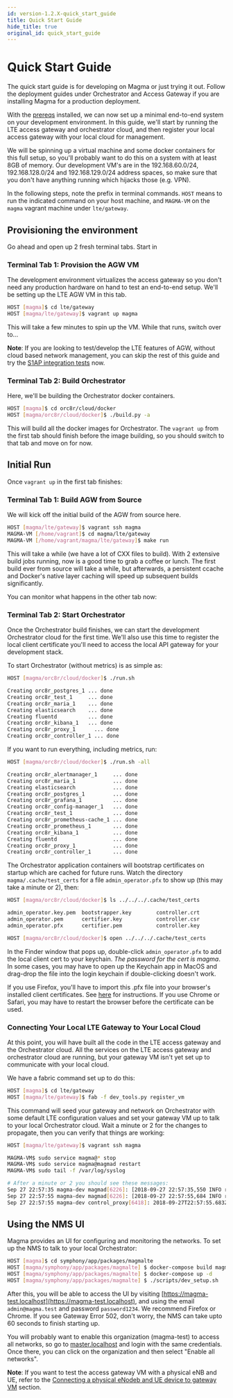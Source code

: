 ```yaml
---
id: version-1.2.X-quick_start_guide
title: Quick Start Guide
hide_title: true
original_id: quick_start_guide
---
```

# Quick Start Guide

The quick start guide is for developing on Magma or just trying it out. Follow
the deployment guides under Orchestrator and Access Gateway if you are
installing Magma for a production deployment.

With the [prereqs](prerequisites.md) installed, we can now set up a minimal
end-to-end system on your development environment. In this guide, we'll start
by running the LTE access gateway and orchestrator cloud, and then
register your local access gateway with your local cloud for management.

We will be spinning up a virtual machine and some docker containers for this
full setup, so you'll probably want to do this on a system with at least 8GB
of memory. Our development VM's are in the 192.168.60.0/24, 192.168.128.0/24 and
192.168.129.0/24 address spaces, so make sure that you don't have anything
running which hijacks those (e.g. VPN).

In the following steps, note the prefix in terminal commands. `HOST` means to
run the indicated command on your host machine, and `MAGMA-VM` on the `magma`
vagrant machine under `lte/gateway`.

## Provisioning the environment

Go ahead and open up 2 fresh terminal tabs. Start in

### Terminal Tab 1: Provision the AGW VM

The development environment virtualizes the access gateway so you don't need
any production hardware on hand to test an end-to-end setup.
We'll be setting up the LTE AGW VM in this tab.

```bash
HOST [magma]$ cd lte/gateway
HOST [magma/lte/gateway]$ vagrant up magma
```

This will take a few minutes to spin up the VM. While that runs, switch over
to...

**Note**: If you are looking to test/develop the LTE features of AGW, without
cloud based network management, you can skip the rest of this guide and try the
[S1AP integration tests](../lte/s1ap_tests.md) now.

### Terminal Tab 2: Build Orchestrator

Here, we'll be building the Orchestrator docker containers.

```bash
HOST [magma]$ cd orc8r/cloud/docker
HOST [magma/orc8r/cloud/docker]$ ./build.py -a
```

This will build all the docker images for Orchestrator. The `vagrant up` from
the first tab should finish before the image building, so you should switch
to that tab and move on for now.

## Initial Run

Once `vagrant up` in the first tab finishes:

### Terminal Tab 1: Build AGW from Source

We will kick off the initial build of the AGW from source here.

```bash
HOST [magma/lte/gateway]$ vagrant ssh magma
MAGMA-VM [/home/vagrant]$ cd magma/lte/gateway
MAGMA-VM [/home/vagrant/magma/lte/gateway]$ make run
```

This will take a while (we have a lot of CXX files to build). With 2 extensive
build jobs running, now is a good time to grab a coffee or lunch. The first
build ever from source will take a while, but afterwards, a persistent ccache
and Docker's native layer caching will speed up subsequent builds
significantly.

You can monitor what happens in the other tab now:

### Terminal Tab 2: Start Orchestrator

Once the Orchestrator build finishes, we can start the development Orchestrator
cloud for the first time. We'll also use this time to register the local
client certificate you'll need to access the local API gateway for your
development stack.

To start Orchestrator (without metrics) is as simple as:

```bash
HOST [magma/orc8r/cloud/docker]$ ./run.sh

Creating orc8r_postgres_1 ... done
Creating orc8r_test_1     ... done
Creating orc8r_maria_1    ... done
Creating elasticsearch    ... done
Creating fluentd          ... done
Creating orc8r_kibana_1   ... done
Creating orc8r_proxy_1      ... done
Creating orc8r_controller_1 ... done
```

If you want to run everything, including metrics, run:

```bash
HOST [magma/orc8r/cloud/docker]$ ./run.sh -all

Creating orc8r_alertmanager_1     ... done
Creating orc8r_maria_1            ... done
Creating elasticsearch            ... done
Creating orc8r_postgres_1         ... done
Creating orc8r_grafana_1          ... done
Creating orc8r_config-manager_1   ... done
Creating orc8r_test_1             ... done
Creating orc8r_prometheus-cache_1 ... done
Creating orc8r_prometheus_1       ... done
Creating orc8r_kibana_1           ... done
Creating fluentd                  ... done
Creating orc8r_proxy_1            ... done
Creating orc8r_controller_1       ... done
```

The Orchestrator application containers will bootstrap certificates on startup
which are cached for future runs. Watch the directory `magma/.cache/test_certs`
for a file `admin_operator.pfx` to show up (this may take a minute or 2), then:

```bash
HOST [magma/orc8r/cloud/docker]$ ls ../../../.cache/test_certs

admin_operator.key.pem  bootstrapper.key        controller.crt          rootCA.key
admin_operator.pem      certifier.key           controller.csr          rootCA.pem
admin_operator.pfx      certifier.pem           controller.key          rootCA.srl

HOST [magma/orc8r/cloud/docker]$ open ../../../.cache/test_certs
```

In the Finder window that pops up, double-click `admin_operator.pfx` to add the
local client cert to your keychain. *The password for the cert is magma*.
In some cases, you may have to open up the Keychain app in MacOS and drag-drop
the file into the login keychain if double-clicking doesn't work.

If you use Firefox, you'll have to import this .pfx file into your browser's
installed client certificates. See [here](https://support.globalsign.com/customer/en/portal/articles/1211486-install-client-digital-certificate---firefox-for-windows)
for instructions. If you use Chrome or Safari, you may have to restart the
browser before the certificate can be used.

### Connecting Your Local LTE Gateway to Your Local Cloud

At this point, you will have built all the code in the LTE access gateway and
the Orchestrator cloud. All the services on the LTE access gateway and
orchestrator cloud are running, but your gateway VM isn't yet set up to
communicate with your local cloud.

We have a fabric command set up to do this:

```bash
HOST [magma]$ cd lte/gateway
HOST [magma/lte/gateway]$ fab -f dev_tools.py register_vm
```

This command will seed your gateway and network on Orchestrator with some
default LTE configuration values and set your gateway VM up to talk to your
local Orchestrator cloud. Wait a minute or 2 for the changes to propagate,
then you can verify that things are working:

```bash
HOST [magma/lte/gateway]$ vagrant ssh magma

MAGMA-VM$ sudo service magma@* stop
MAGMA-VM$ sudo service magma@magmad restart
MAGMA-VM$ sudo tail -f /var/log/syslog

# After a minute or 2 you should see these messages:
Sep 27 22:57:35 magma-dev magmad[6226]: [2018-09-27 22:57:35,550 INFO root] Checkin Successful!
Sep 27 22:57:55 magma-dev magmad[6226]: [2018-09-27 22:57:55,684 INFO root] Processing config update g1
Sep 27 22:57:55 magma-dev control_proxy[6418]: 2018-09-27T22:57:55.683Z [127.0.0.1 -> streamer-controller.magma.test,8443] "POST /magma.Streamer/GetUpdates HTTP/2" 200 7bytes 0.009s
```

## Using the NMS UI

Magma provides an UI for configuring and monitoring the networks. To set up
the NMS to talk to your local Orchestrator:

```bash
HOST [magma]$ cd symphony/app/packages/magmalte
HOST [magma/symphony/app/packages/magmalte] $ docker-compose build magmalte
HOST [magma/symphony/app/packages/magmalte] $ docker-compose up -d
HOST [magma/symphony/app/packages/magmalte] $ ./scripts/dev_setup.sh
```

After this, you will be able to access the UI by visiting
[https://magma-test.localhost](https://magma-test.localhost), and using the email `admin@magma.test`
and password `password1234`. We recommend Firefox or Chrome. If you see Gateway Error 502, don't worry, the
NMS can take upto 60 seconds to finish starting up.

You will probably want to enable this organization (magma-test) to access all networks,
so go to [master.localhost](https://master.localhost) and login with the same credentials.
Once there, you can click on the organization and then select "Enable all networks".

**Note**: If you want to test the access gateway VM with a physical eNB and UE,
refer to
the [Connecting a physical eNodeb and UE device to gateway
VM](../lte/dev_notes.md#connecting-a-physical-enodeb-and-ue-to-gateway-vm)
section.
